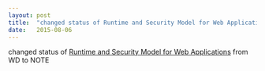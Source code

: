 ```yaml
---
layout: post
title:  "changed status of Runtime and Security Model for Web Applications from WD to NOTE"
date:   2015-08-06
---
```


changed status of [Runtime and Security Model for Web Applications](http://www.w3.org/TR/runtime/) from WD to NOTE

